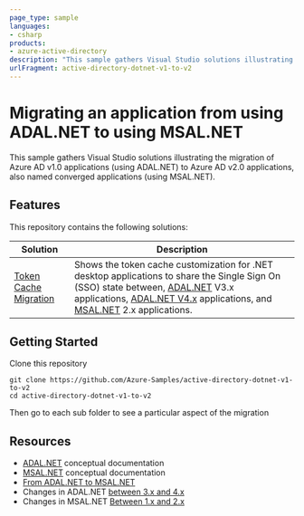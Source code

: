 ```yaml
---
page_type: sample
languages:
- csharp
products:
- azure-active-directory
description: "This sample gathers Visual Studio solutions illustrating the migration of Azure AD v1.0 applications (using ADAL.NET) to Azure AD v2.0 applications, also named converged applications (using MSAL.NET)."
urlFragment: active-directory-dotnet-v1-to-v2
---
```


# Migrating an application from using ADAL.NET to using MSAL.NET

This sample gathers Visual Studio solutions illustrating the migration of Azure AD v1.0 applications (using ADAL.NET) to Azure AD v2.0 applications, also named converged applications (using MSAL.NET).

## Features

This repository contains the following solutions:

Solution | Description
-------- | -----------
[Token Cache Migration](TokenCacheMigration/README.md) | Shows the token cache customization for .NET desktop applications to share the Single Sign On (SSO) state between, [ADAL.NET](https://aka.ms/adalnet) V3.x applications, [ADAL.NET V4.x](https://github.com/AzureAD/azure-activedirectory-library-for-dotnet/wiki/changes-adalnet-4.0-preview) applications, and [MSAL.NET](https://aka.ms/msalnet) 2.x applications.

## Getting Started

Clone this repository

```Shell
git clone https://github.com/Azure-Samples/active-directory-dotnet-v1-to-v2
cd active-directory-dotnet-v1-to-v2
```

Then go to each sub folder to see a particular aspect of the migration

## Resources

- [ADAL.NET](https://aka.ms/adalnet) conceptual documentation
- [MSAL.NET](https://aka.ms/msalnet) conceptual documentation
- [From ADAL.NET to MSAL.NET](https://aka.ms/adal-net-to-msal-net)
- Changes in ADAL.NET [between 3.x and 4.x](https://aka.ms/adal-net-4-released)
- Changes in MSAL.NET [Between 1.x and 2.x](https://aka.ms/msal-net-2-released)
